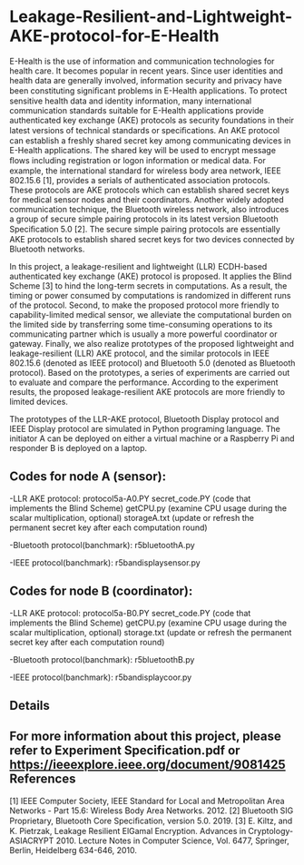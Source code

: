 # Leakage-Resilient-and-Lightweight-AKE-protocol-for-E-Health
E-Health is the use of information and communication technologies for health care. It becomes popular in recent years. Since user identities and health data are generally involved, information security and privacy have been constituting signiﬁcant problems in E-Health applications. To protect sensitive health data and identity information, many international communication standards suitable for E-Health applications provide authenticated key exchange (AKE) protocols as security foundations in their latest versions of technical standards or speciﬁcations. An AKE protocol can establish a freshly shared secret key among communicating devices in E-Health applications. The shared key will be used to encrypt message ﬂows including registration or logon information or medical data. For example, the international standard for wireless body area network, IEEE 802.15.6 [1], provides a serials of authenticated association protocols. These protocols are AKE protocols which can establish shared secret keys for medical sensor nodes and their coordinators. Another widely adopted communication technique, the Bluetooth wireless network, also introduces a group of secure simple pairing protocols in its latest version Bluetooth Speciﬁcation 5.0 [2]. The secure simple pairing protocols are essentially AKE protocols to establish shared secret keys for two devices connected by Bluetooth networks. 

In this project, a leakage-resilient and lightweight (LLR) ECDH-based authenticated key exchange (AKE) protocol is proposed. It applies the Blind Scheme [3] to hind the long-term secrets in computations. As a result, the timing or power consumed by computations is randomized in different runs of the protocol. Second, to make the proposed protocol more friendly to capability-limited medical sensor, we alleviate the computational burden on the limited side by transferring some time-consuming operations to its communicating partner which is usually a more powerful coordinator or gateway. Finally, we also realize prototypes of the proposed lightweight and leakage-resilient (LLR) AKE protocol, and the similar protocols in IEEE 802.15.6 (denoted as IEEE protocol) and Bluetooth 5.0 (denoted as Bluetooth protocol). Based on the prototypes, a series of experiments are carried out to evaluate and compare the performance. According to the experiment results, the proposed leakage-resilient AKE protocols are more friendly to limited devices.

The prototypes of the LLR-AKE protocol, Bluetooth Display protocol and IEEE Display protocol are simulated in Python programing language. The initiator A can be deployed on either a virtual machine or a Raspberry Pi and responder B is deployed on a laptop.

Codes for node A (sensor):
----------------------------------------------------------------------------------------
-LLR AKE protocol: 
 protocol5a-A0.PY
 secret_code.PY (code that implements the Blind Scheme)
 getCPU.py (examine CPU usage during the scalar multiplication, optional)
 storageA.txt (update or refresh the permanent secret key after each computation round)

-Bluetooth protocol(banchmark):
  r5bluetoothA.py

-IEEE protocol(banchmark):
  r5bandisplaysensor.py
 
 Codes for node B (coordinator):
 ----------------------------------------------------------------------------------------
 -LLR AKE protocol: 
  protocol5a-B0.PY
  secret_code.PY (code that implements the Blind Scheme)
  getCPU.py (examine CPU usage during the scalar multiplication, optional)
  storage.txt (update or refresh the permanent secret key after each computation round)
  
-Bluetooth protocol(banchmark):
  r5bluetoothB.py

-IEEE protocol(banchmark):
  r5bandisplaycoor.py

Details
------------------------------------------------------------------------------------------
For more information about this project, please refer to Experiment Specification.pdf or https://ieeexplore.ieee.org/document/9081425
References
------------------------------------------------------------------------------------------
[1] IEEE Computer Society, IEEE Standard for Local and Metropolitan Area Networks - Part 15.6: Wireless Body Area Networks. 2012. 
[2] Bluetooth SIG Proprietary, Bluetooth Core Speciﬁcation, version 5.0. 2019. 
[3] E. Kiltz, and K. Pietrzak, Leakage Resilient ElGamal Encryption. Advances in Cryptology-ASIACRYPT 2010. Lecture Notes in Computer Science, Vol. 6477, Springer, Berlin, Heidelberg 634-646, 2010. 

